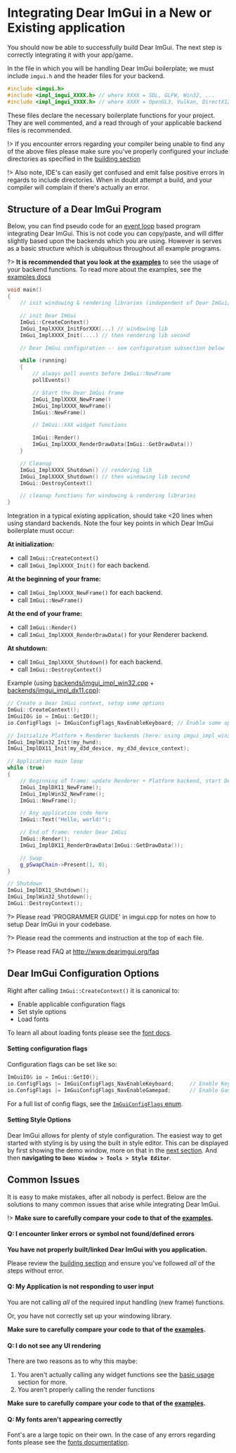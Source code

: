 # Integrating Dear ImGui in a New or Existing application

You should now be able to successfully build Dear ImGui. The next step is correctly integrating it with your app/game.

In the file in which you will be handling Dear ImGui boilerplate; we must include `imgui.h` and the header files for your 
backend.

```cpp
#include <imgui.h>
#include <impl_imgui_XXXX.h> // where XXXX = SDL, GLFW, Win32, ...
#include <impl_imgui_XXXX.h> // where XXXX = OpenGL3, Vulkan, DirectX12, ...
```

These files declare the necessary boilerplate functions for your project. They are well commented, and a read through of your
applicable backend files is recommended.

!> If you encounter errors regarding your compiler being unable to find any of the above files please make sure you've
   properly configured your include directories as specified in the
   [building section](getting-started/building#building-the-source)

!> Also note, IDE's can easily get confused and emit false positive errors in regards to include directories. When in doubt
   attempt a build, and your compiler will complain if there's actually an error.

## Structure of a Dear ImGui Program

Below, you can find pseudo code for an [event loop]() based program integrating Dear ImGui. This is not code you can copy/paste, 
and will differ slightly based upon the backends which you are using. However is serves as a basic structure which is
ubiquitous throughout all example programs.

?> **It is recommended that you look at the [examples](https://github.com/ocornut/imgui/tree/master/examples)** to see the 
   usage of your backend functions. To read more about the examples, see the
   [examples docs](https://github.com/ocornut/imgui/blob/master/docs/EXAMPLES.md)

```cpp
void main()
{
    // init windowing & rendering libraries (independent of Dear ImGui)

    // init Dear ImGui
    ImGui::CreateContext()
    ImGui_ImplXXXX_InitForXXX(...) // windowing lib
    ImGui_ImplXXXX_Init(....) // then rendering lib second

    // Dear ImGui configuration -- see configuration subsection below

    while (running)
    {
        // always poll events before ImGui::NewFrame
        pollEvents()

        // Start the Dear ImGui frame
        ImGui_ImplXXXX_NewFrame()
        ImGui_ImplXXXX_NewFrame()
        ImGui::NewFrame()

        // ImGui::XXX widget functions

        ImGui::Render()
        ImGui_ImplXXXX_RenderDrawData(ImGui::GetDrawData())
    }

    // Cleanup
    ImGui_ImplXXXX_Shutdown() // rendering lib
    ImGui_ImplXXXX_Shutdown() // then windowing lib second
    ImGui::DestroyContext()

    // cleanup functions for windowing & rendering libraries
}
```

Integration in a typical existing application, should take <20 lines when using standard backends. Note the four key points in
which Dear ImGui boilerplate must occur:

**At initialization:**
 - call `ImGui::CreateContext()`
 - call `ImGui_ImplXXXX_Init()` for each backend.

**At the beginning of your frame:**
 - call `ImGui_ImplXXXX_NewFrame()` for each backend.
 - call `ImGui::NewFrame()`

**At the end of your frame:**
 - call `ImGui::Render()`
 - call `ImGui_ImplXXXX_RenderDrawData()` for your Renderer backend.

**At shutdown:**
 - call `ImGui_ImplXXXX_Shutdown()` for each backend.
 - call `ImGui::DestroyContext()`

Example (using [backends/imgui_impl_win32.cpp](https://github.com/ocornut/imgui/blob/master/backends/imgui_impl_win32.cpp) + [backends/imgui_impl_dx11.cpp](https://github.com/ocornut/imgui/blob/master/backends/imgui_impl_dx11.cpp)):

```cpp
// Create a Dear ImGui context, setup some options
ImGui::CreateContext();
ImGuiIO& io = ImGui::GetIO();
io.ConfigFlags |= ImGuiConfigFlags_NavEnableKeyboard; // Enable some options

// Initialize Platform + Renderer backends (here: using imgui_impl_win32.cpp + imgui_impl_dx11.cpp)
ImGui_ImplWin32_Init(my_hwnd);
ImGui_ImplDX11_Init(my_d3d_device, my_d3d_device_context);

// Application main loop
while (true)
{
    // Beginning of frame: update Renderer + Platform backend, start Dear ImGui frame
    ImGui_ImplDX11_NewFrame();
    ImGui_ImplWin32_NewFrame();
    ImGui::NewFrame();

    // Any application code here
    ImGui::Text("Hello, world!");

    // End of frame: render Dear ImGui
    ImGui::Render();
    ImGui_ImplDX11_RenderDrawData(ImGui::GetDrawData());

    // Swap
    g_pSwapChain->Present(1, 0);
}

// Shutdown
ImGui_ImplDX11_Shutdown();
ImGui_ImplWin32_Shutdown();
ImGui::DestroyContext();
```

?> Please read 'PROGRAMMER GUIDE' in imgui.cpp for notes on how to setup Dear ImGui in your codebase.

?> Please read the comments and instruction at the top of each file.

?> Please read FAQ at http://www.dearimgui.org/faq

## Dear ImGui Configuration Options

Right after calling `ImGui::CreateContext()` it is canonical to:

 - Enable applicable configuration flags
 - Set style options
 - Load fonts

To learn all about loading fonts please see the [font docs](https://github.com/ocornut/imgui/blob/master/docs/FONTS.md).

#### Setting configuration flags

Configuration flags can be set like so:

```cpp
ImGuiIO& io = ImGui::GetIO();
io.ConfigFlags |= ImGuiConfigFlags_NavEnableKeyboard;     // Enable Keyboard Controls
io.ConfigFlags |= ImGuiConfigFlags_NavEnableGamepad;      // Enable Gamepad Controls
```

For a full list of config flags, see the [`ImGuiConfigFlags` enum](https://github.com/ocornut/imgui/blob/master/imgui.h#L1353).

#### Setting Style Options

Dear ImGui allows for plenty of style configuration. The easiest way to get started with styling is by using the built in style 
editor. This can be displayed by first showing the demo window, more on that in the [next section](). And then
**navigating to `Demo Window > Tools > Style Editor`**.

## Common Issues

It is easy to make mistakes, after all nobody is perfect. Below are the solutions to many common issues that arise while 
integrating Dear ImGui.

!> **Make sure to carefully compare your code to that of the [examples](https://github.com/ocornut/imgui/tree/master/examples).**

#### Q: I encounter linker errors or symbol not found/defined errors

**You have not properly built/linked Dear ImGui with you application.**

Please review the [building section](getting-started/building) and ensure you've followed *all* of the steps without error.

#### Q: My Application is not responding to user input

You are not calling *all* of the required input handling (new frame) functions.

Or, you have not correctly set up your windowing library.

**Make sure to carefully compare your code to that of the [examples](https://github.com/ocornut/imgui/tree/master/examples).**

#### Q: I do not see any UI rendering

There are two reasons as to why this maybe:

 1. You aren't actually calling any widget functions see the [basic usage]() section for more.
 2. You aren't properly calling the render functions
 
**Make sure to carefully compare your code to that of the [examples](https://github.com/ocornut/imgui/tree/master/examples).**

#### Q: My fonts aren't appearing correctly

Font's are a large topic on their own. In the case of any errors regarding fonts please see the
[fonts documentation](https://github.com/ocornut/imgui/blob/master/docs/FONTS.md).
